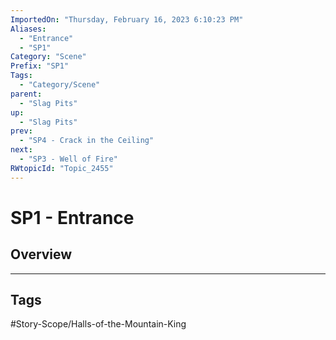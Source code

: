 ```yaml
---
ImportedOn: "Thursday, February 16, 2023 6:10:23 PM"
Aliases:
  - "Entrance"
  - "SP1"
Category: "Scene"
Prefix: "SP1"
Tags:
  - "Category/Scene"
parent:
  - "Slag Pits"
up:
  - "Slag Pits"
prev:
  - "SP4 - Crack in the Ceiling"
next:
  - "SP3 - Well of Fire"
RWtopicId: "Topic_2455"
---
```

# SP1 - Entrance
## Overview

---
## Tags
#Story-Scope/Halls-of-the-Mountain-King

